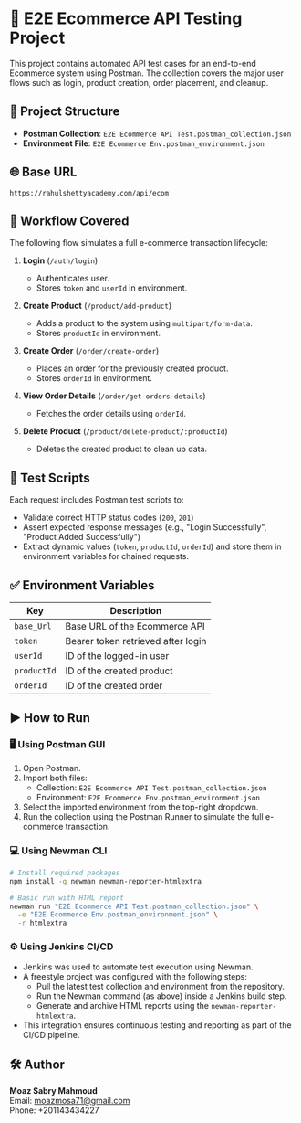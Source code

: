 
# 🛒 E2E Ecommerce API Testing Project

This project contains automated API test cases for an end-to-end Ecommerce system using Postman. The collection covers the major user flows such as login, product creation, order placement, and cleanup.

## 📁 Project Structure

- **Postman Collection**: `E2E Ecommerce API Test.postman_collection.json`
- **Environment File**: `E2E Ecommerce Env.postman_environment.json`

## 🌐 Base URL
```
https://rahulshettyacademy.com/api/ecom
```

## 🔄 Workflow Covered

The following flow simulates a full e-commerce transaction lifecycle:

1. **Login** (`/auth/login`)
   - Authenticates user.
   - Stores `token` and `userId` in environment.

2. **Create Product** (`/product/add-product`)
   - Adds a product to the system using `multipart/form-data`.
   - Stores `productId` in environment.

3. **Create Order** (`/order/create-order`)
   - Places an order for the previously created product.
   - Stores `orderId` in environment.

4. **View Order Details** (`/order/get-orders-details`)
   - Fetches the order details using `orderId`.

5. **Delete Product** (`/product/delete-product/:productId`)
   - Deletes the created product to clean up data.

## 🧪 Test Scripts

Each request includes Postman test scripts to:
- Validate correct HTTP status codes (`200`, `201`)
- Assert expected response messages (e.g., "Login Successfully", "Product Added Successfully")
- Extract dynamic values (`token`, `productId`, `orderId`) and store them in environment variables for chained requests.

## ✅ Environment Variables

| Key         | Description                          |
|-------------|--------------------------------------|
| `base_Url`  | Base URL of the Ecommerce API        |
| `token`     | Bearer token retrieved after login   |
| `userId`    | ID of the logged-in user             |
| `productId` | ID of the created product            |
| `orderId`   | ID of the created order              |

## ▶️ How to Run

### 🖥️ Using Postman GUI
1. Open Postman.
2. Import both files:
   - Collection: `E2E Ecommerce API Test.postman_collection.json`
   - Environment: `E2E Ecommerce Env.postman_environment.json`
3. Select the imported environment from the top-right dropdown.
4. Run the collection using the Postman Runner to simulate the full e-commerce transaction.

### 💻 Using Newman CLI
```bash
# Install required packages
npm install -g newman newman-reporter-htmlextra

# Basic run with HTML report
newman run "E2E Ecommerce API Test.postman_collection.json" \
  -e "E2E Ecommerce Env.postman_environment.json" \
  -r htmlextra 
```

### ⚙️ Using Jenkins CI/CD
- Jenkins was used to automate test execution using Newman.
- A freestyle project was configured with the following steps:
  - Pull the latest test collection and environment from the repository.
  - Run the Newman command (as above) inside a Jenkins build step.
  - Generate and archive HTML reports using the `newman-reporter-htmlextra`.
- This integration ensures continuous testing and reporting as part of the CI/CD pipeline.

## 🛠️ Author

**Moaz Sabry Mahmoud**  
Email: moazmosa71@gmail.com  
Phone: +201143434227

